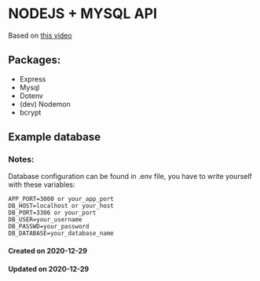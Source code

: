 # NODEJS + MYSQL API 

Based on [this video](https://www.youtube.com/watch?v=WfCJ3sHnLBM)


## Packages:
- Express
- Mysql 
- Dotenv
- (dev) Nodemon
- bcrypt

## Example database 


### Notes:
Database configuration can be found in .env file, you have to write yourself with these variables: 

```
APP_PORT=3000 or your_app_port
DB_HOST=localhost or your_host
DB_PORT=3306 or your_port
DB_USER=your_username
DB_PASSWD=your_password
DB_DATABASE=your_database_name 
```

#### Created on 2020-12-29
#### Updated on 2020-12-29